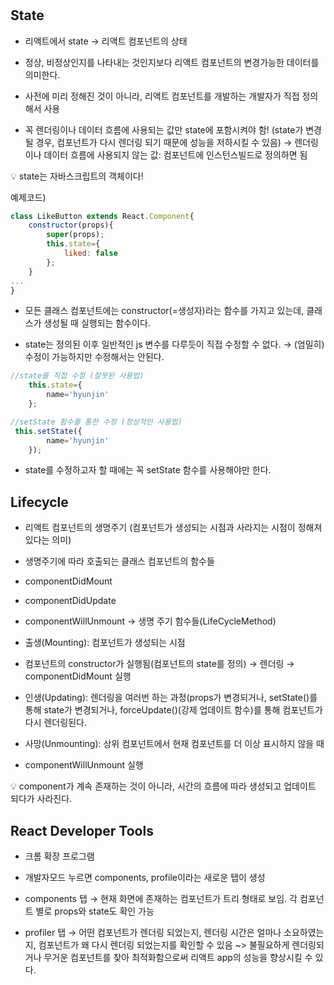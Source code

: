 # <State and Lifecycle>

## State

- 리액트에서 state → 리액트 컴포넌트의 상태

- 정상, 비정상인지를 나타내는 것인지보다 리액트 컴포넌트의 변경가능한 데이터를 의미한다.

- 사전에 미리 정해진 것이 아니라, 리액트 컴포넌트를 개발하는 개발자가 직접 정의해서 사용

- 꼭 렌더링이나 데이터 흐름에 사용되는 값만 state에 포함시켜야 함! (state가 변경될 경우, 컴포넌트가 다시 렌더링 되기 때문에 성능을 저하시킬 수 있음) → 렌더링이나 데이터 흐름에 사용되지 않는 값: 컴포넌트에 인스턴스빌드로 정의하면 됨

<aside>
💡 state는 자바스크립트의 객체이다!

</aside>

예제코드)

```jsx
class LikeButton extends React.Component{
	constructor(props){
		super(props);
		this.state={
			liked: false
		};
	}
...
}
```

 - 모든 클래스 컴포넌트에는 constructor(=생성자)라는 함수를 가지고 있는데, 클래스가 생성될 때 실행되는 함수이다.

- state는 정의된 이후 일반적인 js 변수를 다루듯이 직접 수정할 수 없다. → (엄밀히)수정이 가능하지만 수정해서는 안된다.

```jsx
//state를 직접 수정 (잘못된 사용법)
	this.state={
		name='hyunjin'
	};

//setState 함수를 통한 수정 (정상적인 사용법)
 this.setState({
		name='hyunjin'
	});
```

 - state를 수정하고자 할 때에는 꼭 setState 함수를 사용해야만 한다.

## Lifecycle

- 리액트 컴포넌트의 생명주기 (컴포넌트가 생성되는 시점과 사라지는 시점이 정해져 있다는 의미)

- 생명주기에 따라 호출되는 클래스 컴포넌트의 함수들
- componentDidMount
- componentDidUpdate
- componentWillUnmount
→ 생명 주기 함수들(LifeCycleMethod)

- 출생(Mounting): 컴포넌트가 생성되는 시점
- 컴포넌트의 constructor가 실행됨(컴포넌트의 state를 정의) → 렌더링 → componentDidMount 실행

- 인생(Updating): 렌더링을 여러번 하는 과정(props가 변경되거나, setState()를 통해 state가 변경되거나, forceUpdate()(강제 업데이트 함수)를 통해 컴포넌트가 다시 렌더링된다.

- 사망(Unmounting): 상위 컴포넌트에서 현재 컴포넌트를 더 이상 표시하지 않을 때
- componentWillUnmount 실행

<aside>
💡 component가 계속 존재하는 것이 아니라, 시간의 흐름에 따라 생성되고 업데이트 되다가 사라진다.

</aside>

## React Developer Tools

- 크롬 확장 프로그램
- 개발자모드 누르면 components, profile이라는 새로운 탭이 생성 
- components 탭 → 현재 화면에 존재하는 컴포넌트가 트리 형태로 보임. 각 컴포넌트 별로 props와 state도 확인 가능

- profiler 탭 → 어떤 컴포넌트가 렌더링 되었는지, 렌더링 시간은 얼마나 소요하였는지, 컴포넌트가 왜 다시 렌더링 되었는지를 확인할 수 있음 
   ~> 불필요하게 렌더링되거나 무거운 컴포넌트를 찾아 최적화함으로써 리액트 app의 성능을 향상시킬 수 있다.